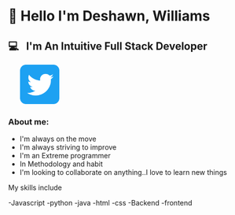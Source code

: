 
<h1><span> 👋 </span> Hello I'm Deshawn, Williams </h1> 

<h2><span> 💻 </span>&nbsp;&nbsp;I'm An Intuitive Full Stack Developer</h2>

<ul>
  
  <!--   ----------------------------------------------         -->
  
  
  <a href="">
      <img class="img-icon" style="width: 80px; height: 80px;" 
     src="https://github.com/edent/SuperTinyIcons/blob/master/images/svg/twitter.svg">
      </img>
    </a>
  
</ul>




### About me:


- I'm always on the move 
- I'm always striving to improve 
- I'm an Extreme programmer
- In Methodology and habit
- I'm looking to collaborate on 
  anything..I love to learn new things
  
  
<div id="skills">
  <p>My skills include</p>
  
</div>
-Javascript
-python
-java
-html
-css
-Backend
-frontend
<!--
**MarquisTheCoder/MarquisTheCoder** is a ✨ _special_ ✨ repository because its `README.md` (this file) appears on your GitHub profile.

Here are some ideas to get you started:

- 🔭 I’m currently working on ...
- 🌱 I’m currently learning ...
- 👯 I’m looking to collaborate on ...
- 🤔 I’m looking for help with ...
- 💬 Ask me about ...
- 📫 How to reach me: ...
- 😄 Pronouns: ...
- ⚡ Fun fact: ...
-->
